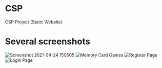 # CSP
CSP Project (Static Website)

# Several screenshots
![Screenshot 2021-04-24 150505](https://user-images.githubusercontent.com/4330756/115950620-eed51800-a50e-11eb-95da-b0f25fe08761.jpg)
![Memory Card Games](https://user-images.githubusercontent.com/4330756/115950617-eb419100-a50e-11eb-9279-686b4d131eee.png)
![Register Page](https://user-images.githubusercontent.com/4330756/115950619-ec72be00-a50e-11eb-9bc2-eaef415cad30.png)
![Login Page](https://user-images.githubusercontent.com/4330756/115950622-f0064500-a50e-11eb-8253-f0205be65d5f.png)
